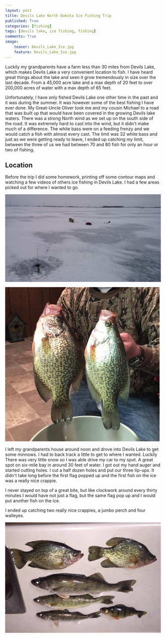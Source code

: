 ```yaml
---
layout: post
title: Devils Lake North Dakota Ice Fishing Trip
published: True
categories: [fishing]
tags: [devils lake, ice fishing, fishing]
comments: True
image:
    teaser: Devils_Lake_Ice.jpg
    feature: Devils_Lake_Ice.jpg
---
```


Luckily my grandparents have a farm less than 30 miles from Devils Lake, which makes Devils Lake a very convenient location to fish. I have heard great things about the lake and seen it grow tremendously in size over the last decade. From a 45,000 acre lake and a max depth of 20 feet to over 200,000 acres of water with a max depth of 65 feet.

Unfortunately, I have only fished Devils Lake one other time in the past and it was during the summer. It was however some of the best fishing I have ever done. My Great-Uncle Oliver took me and my cousin Michael to a road that was built up that would have been covered in the growing Devils lake waters. There was a strong North wind as we set up on the south side of the road. It was extremely hard to cast into the wind, but it didn't make much of a difference. The white bass were on a feeding frenzy and we would catch a fish with almost every cast. The limit was 32 white bass and just as we were getting ready to leave, I ended up catching my limit, between the three of us we had between 70 and 80 fish for only an hour or two of fishing.

## Location

Before the trip I did some homework, printing off some contour maps and watching a few videos of others ice fishing in Devils Lake. I had a few areas picked out for where I wanted to go.

<a href="/images/Devils_Lake_Ice.jpg" data-lightbox="2015 Devils Lake Ice Fishing" data-title="My Ice Fishing Setup"><img class="centered" src="/images/Devils_Lake_Ice.jpg" alt="My Ice Fishing Setup"></a>

<a href="/images/Crappies.jpg" data-lightbox="2015 Devils Lake Ice Fishing" data-title="Two Devils Lake Crappies"><img class="floatright" src="/images/Crappies.jpg" alt="Two Devils Lake Crappies"></a>

I left my grandparents house around noon and drove into Devils Lake to get some minnows. I had to back track a little to get to where I wanted. Luckily There was very little snow so I was able drive my car to my spot. A great spot on six-mile bay in around 30 feet of water. I got out my hand auger and started cutting holes. I cut a half dozen holes and put our three tip-ups. It didn't take long before the first flag popped up and the first fish on the ice was a really nice crappie.

I never stayed on top of a great bite, but like clockwork around every thirty minutes I would have not just a flag, but the same flag pop up and I would put another fish on the ice.

I ended up catching two really nice crappies, a jumbo perch and four walleyes.

<a href="/images/Devils_Lake_Fish.jpg" data-lightbox="2015 Devils Lake Ice Fishing" data-title="Fish from Devils Lake"><img class="centered" src="/images/Devils_Lake_Fish.jpg" alt="Fish from Devils Lake"></a>


